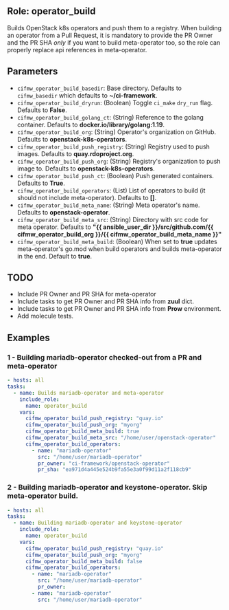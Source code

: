 ## Role: operator_build
Builds OpenStack k8s operators and push them to a registry.
When building an operator from a Pull Request, it is mandatory to provide the PR Owner and the PR SHA *only* if
you want to build meta-operator too, so the role can properly replace api references in meta-operator.

## Parameters
* `cifmw_operator_build_basedir`: Base directory. Defaults to `cifmw_basedir` which defaults to **~/ci-framework**.
* `cifmw_operator_build_dryrun`: (Boolean) Toggle `ci_make` `dry_run` flag. Defaults to **False**.
* `cifmw_operator_build_golang_ct`: (String) Reference to the golang container. Defaults to **docker.io/library/golang:1.19**.
* `cifmw_operator_build_org`: (String) Operator's organization on GitHub. Defaults to **openstack-k8s-operators**.
* `cifmw_operator_build_push_registry`: (String) Registry used to push images. Defaults to **quay.rdoproject.org**.
* `cifmw_operator_build_push_org`: (String) Registry's organization to push image to. Defaults to **openstack-k8s-operators**.
* `cifmw_operator_build_push_ct`: (Boolean) Push generated containers. Defaults to **True**.
* `cifmw_operator_build_operators`: (List) List of operators to build (it should not include meta-operator). Defaults to **[]**.
* `cifmw_operator_build_meta_name`: (String) Meta operator's name. Defaults to **openstack-operator**.
* `cifmw_operator_build_meta_src`: (String) Directory with src code for meta operator. Defaults to **"{{ ansible_user_dir }}/src/github.com/{{ cifmw_operator_build_org }}/{{ cifmw_operator_build_meta_name }}"**
* `cifmw_operator_build_meta_build`: (Boolean) When set to **true** updates meta-operator's go.mod when build operators and builds meta-operator in the end. Default to **true**.

## TODO
* Include PR Owner and PR SHA for meta-operator
* Include tasks to get PR Owner and PR SHA info from **zuul** dict.
* Include tasks to get PR Owner and PR SHA info from **Prow** environment.
* Add molecule tests.

## Examples
### 1 - Building mariadb-operator checked-out from a PR and meta-operator
  ```yaml
- hosts: all
  tasks:
    - name: Builds mariadb-operator and meta-operator
      include_role:
        name: operator_build
      vars:
        cifmw_operator_build_push_registry: "quay.io"
        cifmw_operator_build_push_org: "myorg"
        cifmw_operator_build_meta_build: true
        cifmw_operator_build_meta_src: "/home/user/openstack-operator"
        cifmw_operator_build_operators:
          - name: "mariadb-operator"
            src: "/home/user/mariadb-operator"
            pr_owner: "ci-framework/openstack-operator"
            pr_sha: "ea971d4a445e524b9fa55e3a0f99d11a2f118cb9"
  ```

### 2 - Building mariadb-operator and keystone-operator. Skip meta-operator build.
  ```yaml
- hosts: all
  tasks:
    - name: Building mariadb-operator and keystone-operator
      include_role:
        name: operator_build
      vars:
        cifmw_operator_build_push_registry: "quay.io"
        cifmw_operator_build_push_org: "myorg"
        cifmw_operator_build_meta_build: false
        cifmw_operator_build_operators:
          - name: "mariadb-operator"
            src: "/home/user/mariadb-operator"
            pr_owner:
          - name: "mariadb-operator"
            src: "/home/user/mariadb-operator"
  ```
